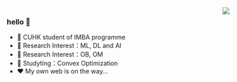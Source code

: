 <img align="right" src="https://github-readme-stats.vercel.app/api?username=godweiyang&show_icons=true&icon_color=CE1D2D&text_color=718096&bg_color=ffffff&hide_title=true" />

### hello 👋

 - :orange_book: CUHK student of IMBA programme
 - :hammer: Research Interest：ML, DL and AI
 - :hammer: Research Interest：OB, OM
 - :ram: Studyting：Convex Optimization
 - :heart: My own web is on the way...
